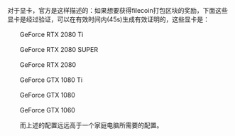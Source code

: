  对于显卡，官方是这样描述的：如果想要获得filecoin打包区块的奖励，下面这些显卡是经过验证，可以在有效时间内(45s)生成有效证明的，这些显卡是：

　　GeForce RTX 2080 Ti

　　GeForce RTX 2080 SUPER

　　GeForce RTX 2080

　　GeForce GTX 1080 Ti

　　GeForce GTX 1080

　　GeForce GTX 1060

　　而上述的配置远远高于一个家庭电脑所需要的配置。
